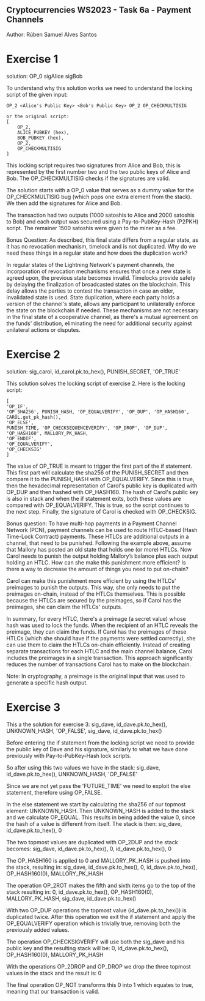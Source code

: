 ## Cryptocurrencies WS2023 - Task 6a - Payment Channels

Author: Rúben Samuel Alves Santos

# Exercise 1

solution: OP_0 sigAlice sigBob

To understand why this solution works we need to understand the locking script of the given input:
    
    OP_2 <Alice's Public Key> <Bob's Public Key> OP_2 OP_CHECKMULTISIG

    or the original script: 
    [   
        OP_2,
        ALICE_PUBKEY (hex),
        BOB_PUBKEY (hex),
        OP_2,
        OP_CHECKMULTISIG
    ]

This locking script requires two signatures from Alice and Bob, this is represented by the first number two and the two public keys of Alice and Bob. The OP_CHECKMULTISIG checks if the signatures are valid.

The solution starts with a OP_0 value that serves as a dummy value for the OP_CHECKMULTISIG bug (which pops one extra element from the stack). We then add the signatures for Alice and Bob.

The transaction had two outputs (1000 satoshis to Alice and 2000 satoshis to Bob) and each output was secured using a Pay-to-PubKey-Hash (P2PKH) script. The remainer 1500 satoshis were given to the miner as a fee.

Bonus Question: As described, this final state differs from a regular state, as it has no revocation mechanism, timelock and is not duplicated. Why do we need these things in a regular state and how does the duplication work?

In regular states of the Lightning Network's payment channels, the incorporation of revocation mechanisms ensures that once a new state is agreed upon, the previous state becomes invalid.
Timelocks provide safety by delaying the finalization of broadcasted states on the blockchain. This delay allows the parties to contest the transaction in case an older, invalidated state is used.
State duplication, where each party holds a version of the channel's state, allows any participant to unilaterally enforce the state on the blockchain if needed.
These mechanisms are not necessary in the final state of a cooperative channel, as there's a mutual agreement on the funds' distribution, eliminating the need for additional security against unilateral actions or disputes.

# Exercise 2

solution: sig_carol, id_carol.pk.to_hex(), PUNISH_SECRET, 'OP_TRUE'

This solution solves the locking script of exercise 2. Here is the locking script:

    [   
    'OP_IF', 
    'OP_SHA256', PUNISH_HASH, 'OP_EQUALVERIFY', 'OP_DUP', 'OP_HASH160', CAROL.get_pk_hash(), 
    'OP_ELSE', 
    PUNISH_TIME, 'OP_CHECKSEQUENCEVERIFY', 'OP_DROP', 'OP_DUP', 'OP_HASH160', MALLORY_PK_HASH,
    'OP_ENDIF',
    'OP_EQUALVERIFY',
    'OP_CHECKSIG'
    ]

The value of OP_TRUE is meant to trigger the first part of the if statement. This first part will calculate the sha256 of the PUNISH_SECRET and then compare it to the PUNISH_HASH with OP_EQUALVERIFY. Since this is true, then the hexadecimal representation of Carol's public key is duplicated with OP_DUP and then hashed with OP_HASH160. The hash of Carol's public key is also in stack and when the if statement exits, both these values are compared with OP_EQUALVERIFY. This is true, so the script continues to the next step. Finally, the signature of Carol is checked with OP_CHECKSIG.

Bonus question: To have multi-hop payments in a Payment Channel Network (PCN), payment channels can be used to route HTLC-based (Hash Time-Lock Contract) payments. These HTLCs are additional outputs in a channel, that need to be punished. Following the example above, assume that Mallory has posted an old state that holds one (or more) HTLCs. Now Carol needs to punish the output holding Mallory’s balance plus each output holding an HTLC. How can she make this punishment more efficient? Is there a way to decrease the amount of things you need to put on-chain?

Carol can make this punishment more efficient by using the HTLCs' preimages to punish the outputs. This way, she only needs to put the preimages on-chain, instead of the HTLCs themselves. This is possible because the HTLCs are secured by the preimages, so if Carol has the preimages, she can claim the HTLCs' outputs.

In summary, for every HTLC, there's a preimage (a secret value) whose hash was used to lock the funds. When the recipient of an HTLC reveals the preimage, they can claim the funds. If Carol has the preimages of these HTLCs (which she should have if the payments were settled correctly), she can use them to claim the HTLCs on-chain efficiently. Instead of creating separate transactions for each HTLC and the main channel balance, Carol includes the preimages in a single transaction. This approach significantly reduces the number of transactions Carol has to make on the blockchain.

Note: In cryptography, a preimage is the original input that was used to generate a specific hash output.

# Exercise 3

This a the solution for exercise 3: sig_dave, id_dave.pk.to_hex(), UNKNOWN_HASH, 'OP_FALSE', sig_dave, id_dave.pk.to_hex()

Before entering the if statement from the locking script we need to provide the public key of Dave and his signature, similarly to what we have done previously with Pay-to-PubKey-Hash lock scripts.

So after using this two values we have in the stack: sig_dave, id_dave.pk.to_hex(), UNKNOWN_HASH, 'OP_FALSE'

Since we are not yet pass the 'FUTURE_TIME' we need to exploit the else statement, therefore using OP_FALSE.

In the else statement we start by calculating the sha256 of our topmost element: UNKNOWN_HASH. Then UNKNOWN_HASH is added to the stack and we calculate OP_EQUAL. This results in being added the value 0, since the hash of a value is different from itself. The stack is then: sig_dave, id_dave.pk.to_hex(), 0

The two topmost values are duplicated with OP_2DUP and the stack becomes: sig_dave, id_dave.pk.to_hex(), 0, id_dave.pk.to_hex(), 0

The OP_HASH160 is applied to 0 and MALLORY_PK_HASH is pushed into the stack, resulting in: sig_dave, id_dave.pk.to_hex(), 0, id_dave.pk.to_hex(), OP_HASH160(0), MALLORY_PK_HASH

The operation OP_2ROT makes the fifth and sixth items go to the top of the stack resulting in: 0, id_dave.pk.to_hex(), OP_HASH160(0), MALLORY_PK_HASH, sig_dave, id_dave.pk.to_hex()

With two OP_DUP operations the topmost value (id_dave.pk.to_hex()) is duplicated twice. After this operation we exit the if statement and apply the OP_EQUALVERIFY operation which is trivially true, removing both the previously added values.

The operation OP_CHECKSIGVERIFY will use both the sig_dave and his public key and the resulting stack will be: 0, id_dave.pk.to_hex(), OP_HASH160(0), MALLORY_PK_HASH

With the operations OP_2DROP and OP_DROP we drop the three topmost values in the stack and the result is: 0

The final operation OP_NOT transforms this 0 into 1 which equates to true, meaning that our transaction is valid.
